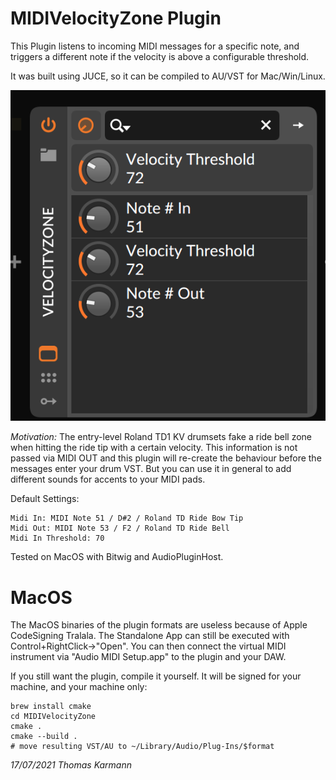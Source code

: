 # MIDIVelocityZone Plugin

This Plugin listens to incoming MIDI messages for a specific note, and triggers a different note if the velocity is above a configurable threshold.

It was built using JUCE, so it can be compiled to AU/VST for Mac/Win/Linux.

![screenshot](screenshot.png)

*Motivation:* The entry-level Roland TD1 KV drumsets fake a ride bell zone when hitting the ride tip with a certain velocity. This information is not passed via MIDI OUT and this plugin will re-create the behaviour before the messages enter your drum VST. But you can use it in general to add different sounds for accents to your MIDI pads.

Default Settings:
```
Midi In: MIDI Note 51 / D#2 / Roland TD Ride Bow Tip
Midi Out: MIDI Note 53 / F2 / Roland TD Ride Bell
Midi In Threshold: 70
```

Tested on MacOS with Bitwig and AudioPluginHost.


# MacOS
The MacOS binaries of the plugin formats are useless because of Apple CodeSigning Tralala. 
The Standalone App can still be executed with Control+RightClick->"Open". You can then connect the virtual MIDI instrument via "Audio MIDI Setup.app" to the plugin and your DAW.

If you still want the plugin, compile it yourself. It will be signed for your machine, and your machine only:
```
brew install cmake
cd MIDIVelocityZone
cmake .
cmake --build .
# move resulting VST/AU to ~/Library/Audio/Plug-Ins/$format
```

_17/07/2021 Thomas Karmann_
